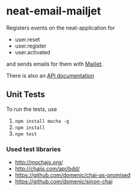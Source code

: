# neat-email-mailjet

Registers events on the neat-application for
* user.reset
* user.register
* user.activated

and sends emails for them with [Mailjet](www.mailjet.com).

There is also an [API documentation](https://dev.mailjet.com/guides/?javascript#sending-a-basic-email)



## Unit Tests

To run the tests, use 
1. `npm install mocha -g`
2. `npm install`
3. `npm test`

### Used test libraries

* http://mochajs.org/
* http://chaijs.com/api/bdd/
* https://github.com/domenic/chai-as-promised
* https://github.com/domenic/sinon-chai